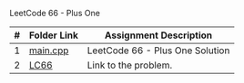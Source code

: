 LeetCode 66 - Plus One

|  #  | Folder Link | Assignment Description |
| :-: | ----------- | ---------------------- |
| 1  |   [main.cpp](https://github.com/aelious/4883-Prog-Tech/blob/main/Assignments/A05/LeetCode%20Problems/P66/main.cpp)    |   LeetCode 66 - Plus One Solution    |
| 2  |  [LC66](https://leetcode.com/problems/plus-one/description/)  |  Link to the problem.  |